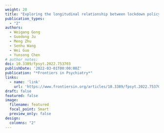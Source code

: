 ```yaml
---
weight: 20
title: "Exploring the longitudinal relationship between lockdown policy stringency and public negative emotions among 120 countries during the COVID-19 pandemic: Mediating role of population mobility"
publication_types:
  - "2"
authors:
  - Weigang Gong
  - Guodong Ju
  - Meng Zhu
  - Senhu Wang
  - Wei Guo
  - Yunsong Chen
# author_notes:
doi: 10.3389/fpsyt.2022.753703
publishDate: '2022-03-01T00:00:00Z'
publication: "*Frontiers in Psychiatry*"
links:
  - name: 'link'
    url: 'https://www.frontiersin.org/articles/10.3389/fpsyt.2022.753703/full'
draft: false
featured: false
image:
  filename: featured
  focal_point: Smart
  preview_only: false
design:
  colomns: "2"
---
```

